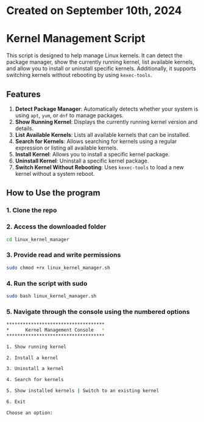 # Created on September 10th, 2024

# Kernel Management Script

This script is designed to help manage Linux kernels. It can detect the package manager, show the currently running kernel, list available kernels, and allow you to install or uninstall specific kernels. Additionally, it supports switching kernels without rebooting by using `kexec-tools`.

## Features
1. **Detect Package Manager**: Automatically detects whether your system is using `apt`, `yum`, or `dnf` to manage packages.
2. **Show Running Kernel**: Displays the currently running kernel version and details.
3. **List Available Kernels**: Lists all available kernels that can be installed.
4. **Search for Kernels**: Allows searching for kernels using a regular expression or listing all available kernels.
5. **Install Kernel**: Allows you to install a specific kernel package.
6. **Uninstall Kernel**: Uninstall a specific kernel package.
7. **Switch Kernel Without Rebooting**: Uses `kexec-tools` to load a new kernel without a system reboot.

## How to Use the program

### 1. Clone the repo
### 2. Access the downloaded folder
```bash
cd linux_kernel_manager
```
### 3. Provide read and write permissions
```bash
sudo chmod +rx linux_kernel_manager.sh
```
### 4. Run the script with sudo
```bash
sudo bash linux_kernel_manager.sh
```
### 5. Navigate through the console using the numbered options
```bash
************************************
*      Kernel Management Console   *
************************************

1. Show running kernel

2. Install a kernel

3. Uninstall a kernel

4. Search for kernels

5. Show installed kernels | Switch to an existing kernel

6. Exit

Choose an option: 

```



